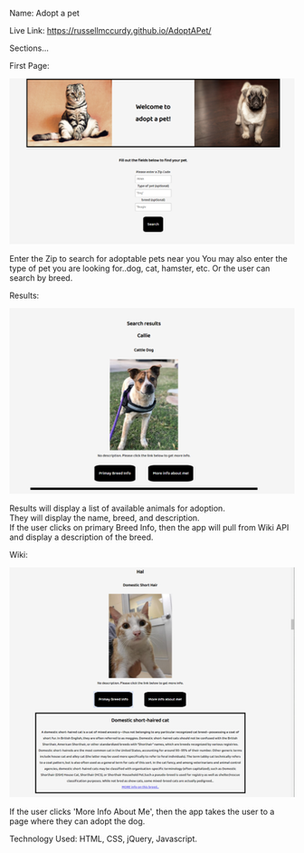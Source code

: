 Name: Adopt a pet

Live Link:  https://russellmccurdy.github.io/AdoptAPet/

Sections...

First Page:  

![firstpage](firstpage.png)

Enter the Zip to search for adoptable pets near you
You may also enter the type of pet you are looking for..dog, cat, hamster, etc.
Or the user can search by breed.

Results:

![results](results.png)

Results will display a list of available animals for adoption.  
They will display the name, breed, and description.  
If the user clicks on primary Breed Info, then the app will pull from Wiki API and display a description of the breed.  

Wiki:
 
![wiki](wiki.png)

If the user clicks 'More Info About Me', then the app takes the user to a page where they can adopt the dog.

Technology Used: HTML, CSS, jQuery, Javascript.
